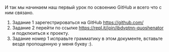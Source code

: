 И так мы начинаем наш первый урок по освоению GitHub и всего что с ним связано.
1. Задание 1 зарегестрироваться на GitHub https://github.com/
2. Задание 2 перейти по ссылке https://repl.it/join/ibdvptnn-quoshenator и подклюиться к проекту.
3. Задание номер 1 исправьте грамматику в этом документе, вставьте везде пропощенную у меня букву :).